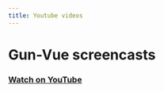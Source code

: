 ```yaml
---
title: Youtube videos
---
```


# Gun-Vue screencasts

### [Watch on YouTube](https://www.youtube.com/@defucc)

<script setup>
import VideoBlog from './VideoBlog.vue'
import { data } from './video.data'
</script>

<VideoBlog  />
